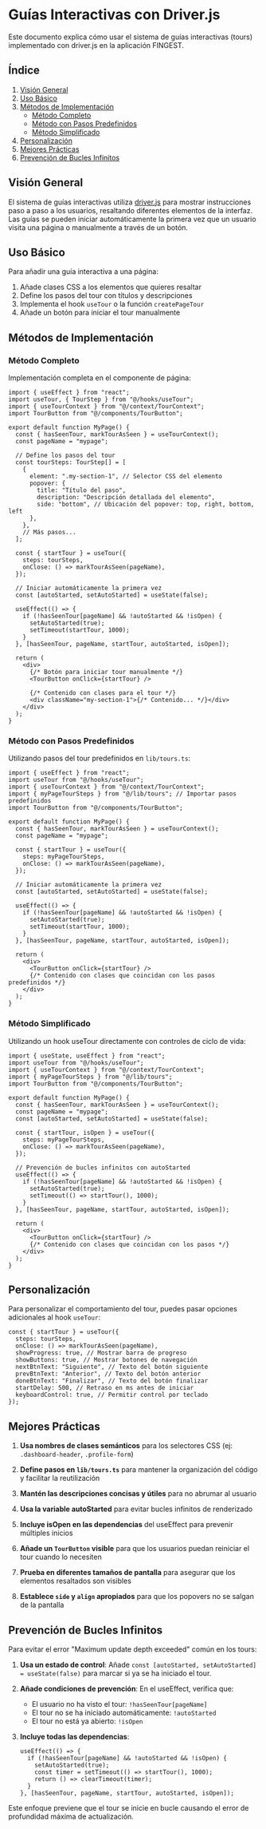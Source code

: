 # Guías Interactivas con Driver.js

Este documento explica cómo usar el sistema de guías interactivas (tours) implementado con driver.js en la aplicación FINGEST.

## Índice

1. [Visión General](#visión-general)
2. [Uso Básico](#uso-básico)
3. [Métodos de Implementación](#métodos-de-implementación)
   - [Método Completo](#método-completo)
   - [Método con Pasos Predefinidos](#método-con-pasos-predefinidos)
   - [Método Simplificado](#método-simplificado)
4. [Personalización](#personalización)
5. [Mejores Prácticas](#mejores-prácticas)
6. [Prevención de Bucles Infinitos](#prevención-de-bucles-infinitos)

## Visión General

El sistema de guías interactivas utiliza [driver.js](https://driverjs.com/) para mostrar instrucciones paso a paso a los usuarios, resaltando diferentes elementos de la interfaz. Las guías se pueden iniciar automáticamente la primera vez que un usuario visita una página o manualmente a través de un botón.

## Uso Básico

Para añadir una guía interactiva a una página:

1. Añade clases CSS a los elementos que quieres resaltar
2. Define los pasos del tour con títulos y descripciones
3. Implementa el hook `useTour` o la función `createPageTour`
4. Añade un botón para iniciar el tour manualmente

## Métodos de Implementación

### Método Completo

Implementación completa en el componente de página:

```tsx
import { useEffect } from "react";
import useTour, { TourStep } from "@/hooks/useTour";
import { useTourContext } from "@/context/TourContext";
import TourButton from "@/components/TourButton";

export default function MyPage() {
  const { hasSeenTour, markTourAsSeen } = useTourContext();
  const pageName = "mypage";

  // Define los pasos del tour
  const tourSteps: TourStep[] = [
    {
      element: ".my-section-1", // Selector CSS del elemento
      popover: {
        title: "Título del paso",
        description: "Descripción detallada del elemento",
        side: "bottom", // Ubicación del popover: top, right, bottom, left
      },
    },
    // Más pasos...
  ];

  const { startTour } = useTour({
    steps: tourSteps,
    onClose: () => markTourAsSeen(pageName),
  });

  // Iniciar automáticamente la primera vez
  const [autoStarted, setAutoStarted] = useState(false);

  useEffect(() => {
    if (!hasSeenTour[pageName] && !autoStarted && !isOpen) {
      setAutoStarted(true);
      setTimeout(startTour, 1000);
    }
  }, [hasSeenTour, pageName, startTour, autoStarted, isOpen]);

  return (
    <div>
      {/* Botón para iniciar tour manualmente */}
      <TourButton onClick={startTour} />

      {/* Contenido con clases para el tour */}
      <div className="my-section-1">{/* Contenido... */}</div>
    </div>
  );
}
```

### Método con Pasos Predefinidos

Utilizando pasos del tour predefinidos en `lib/tours.ts`:

```tsx
import { useEffect } from "react";
import useTour from "@/hooks/useTour";
import { useTourContext } from "@/context/TourContext";
import { myPageTourSteps } from "@/lib/tours"; // Importar pasos predefinidos
import TourButton from "@/components/TourButton";

export default function MyPage() {
  const { hasSeenTour, markTourAsSeen } = useTourContext();
  const pageName = "mypage";

  const { startTour } = useTour({
    steps: myPageTourSteps,
    onClose: () => markTourAsSeen(pageName),
  });

  // Iniciar automáticamente la primera vez
  const [autoStarted, setAutoStarted] = useState(false);

  useEffect(() => {
    if (!hasSeenTour[pageName] && !autoStarted && !isOpen) {
      setAutoStarted(true);
      setTimeout(startTour, 1000);
    }
  }, [hasSeenTour, pageName, startTour, autoStarted, isOpen]);

  return (
    <div>
      <TourButton onClick={startTour} />
      {/* Contenido con clases que coincidan con los pasos predefinidos */}
    </div>
  );
}
```

### Método Simplificado

Utilizando un hook useTour directamente con controles de ciclo de vida:

```tsx
import { useState, useEffect } from "react";
import useTour from "@/hooks/useTour";
import { useTourContext } from "@/context/TourContext";
import { myPageTourSteps } from "@/lib/tours";
import TourButton from "@/components/TourButton";

export default function MyPage() {
  const { hasSeenTour, markTourAsSeen } = useTourContext();
  const pageName = "mypage";
  const [autoStarted, setAutoStarted] = useState(false);

  const { startTour, isOpen } = useTour({
    steps: myPageTourSteps,
    onClose: () => markTourAsSeen(pageName),
  });

  // Prevención de bucles infinitos con autoStarted
  useEffect(() => {
    if (!hasSeenTour[pageName] && !autoStarted && !isOpen) {
      setAutoStarted(true);
      setTimeout(() => startTour(), 1000);
    }
  }, [hasSeenTour, pageName, startTour, autoStarted, isOpen]);

  return (
    <div>
      <TourButton onClick={startTour} />
      {/* Contenido con clases que coincidan con los pasos */}
    </div>
  );
}
```

## Personalización

Para personalizar el comportamiento del tour, puedes pasar opciones adicionales al hook `useTour`:

```tsx
const { startTour } = useTour({
  steps: tourSteps,
  onClose: () => markTourAsSeen(pageName),
  showProgress: true, // Mostrar barra de progreso
  showButtons: true, // Mostrar botones de navegación
  nextBtnText: "Siguiente", // Texto del botón siguiente
  prevBtnText: "Anterior", // Texto del botón anterior
  doneBtnText: "Finalizar", // Texto del botón finalizar
  startDelay: 500, // Retraso en ms antes de iniciar
  keyboardControl: true, // Permitir control por teclado
});
```

## Mejores Prácticas

1. **Usa nombres de clases semánticos** para los selectores CSS (ej: `.dashboard-header`, `.profile-form`)

2. **Define pasos en `lib/tours.ts`** para mantener la organización del código y facilitar la reutilización

3. **Mantén las descripciones concisas y útiles** para no abrumar al usuario

4. **Usa la variable autoStarted** para evitar bucles infinitos de renderizado

5. **Incluye isOpen en las dependencias** del useEffect para prevenir múltiples inicios

6. **Añade un `TourButton` visible** para que los usuarios puedan reiniciar el tour cuando lo necesiten

7. **Prueba en diferentes tamaños de pantalla** para asegurar que los elementos resaltados son visibles

8. **Establece `side` y `align` apropiados** para que los popovers no se salgan de la pantalla

## Prevención de Bucles Infinitos

Para evitar el error "Maximum update depth exceeded" común en los tours:

1. **Usa un estado de control**: Añade `const [autoStarted, setAutoStarted] = useState(false)` para marcar si ya se ha iniciado el tour.

2. **Añade condiciones de prevención**: En el useEffect, verifica que:
   - El usuario no ha visto el tour: `!hasSeenTour[pageName]`
   - El tour no se ha iniciado automáticamente: `!autoStarted`
   - El tour no está ya abierto: `!isOpen`

3. **Incluye todas las dependencias**:
   ```tsx
   useEffect(() => {
     if (!hasSeenTour[pageName] && !autoStarted && !isOpen) {
       setAutoStarted(true);
       const timer = setTimeout(() => startTour(), 1000);
       return () => clearTimeout(timer);
     }
   }, [hasSeenTour, pageName, startTour, autoStarted, isOpen]);
   ```

Este enfoque previene que el tour se inicie en bucle causando el error de profundidad máxima de actualización.
